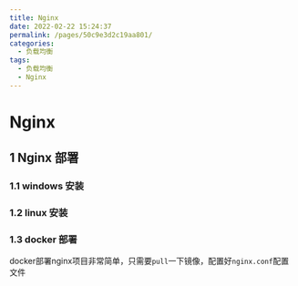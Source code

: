 ```yaml
---
title: Nginx
date: 2022-02-22 15:24:37
permalink: /pages/50c9e3d2c19aa801/
categories:
  - 负载均衡
tags:
  - 负载均衡
  - Nginx
---
```



> 



# Nginx

## 1 Nginx 部署

### 1.1 windows 安装

### 1.2 linux 安装

### 1.3 docker 部署

docker部署nginx项目非常简单，只需要`pull`一下镜像，配置好`nginx.conf`配置文件

